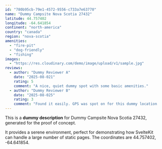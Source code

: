```yaml
---
id: "780b95cb-79e1-4572-9556-c733a7e63770"
name: "Dummy Campsite Nova Scotia 27432"
latitude: 44.757402
longitude: -64.641854
continent: "north-america"
country: "canada"
region: "nova-scotia"
amenities:
  - "fire-pit"
  - "dog-friendly"
  - "fishing"
images:
  - "https://res.cloudinary.com/demo/image/upload/v1/sample.jpg"
reviews:
  - author: "Dummy Reviewer A"
    date: "2025-08-021"
    rating: 5
    comment: "A nice, quiet dummy spot with some basic amenities."
  - author: "Dummy Reviewer B"
    date: "2025-08-025"
    rating: 3
    comment: "Found it easily. GPS was spot on for this dummy location."
---
```


This is a **dummy description** for Dummy Campsite Nova Scotia 27432, generated for the proof of concept.

It provides a serene environment, perfect for demonstrating how SvelteKit can handle a large number of static pages. The coordinates are 44.757402, -64.641854.
